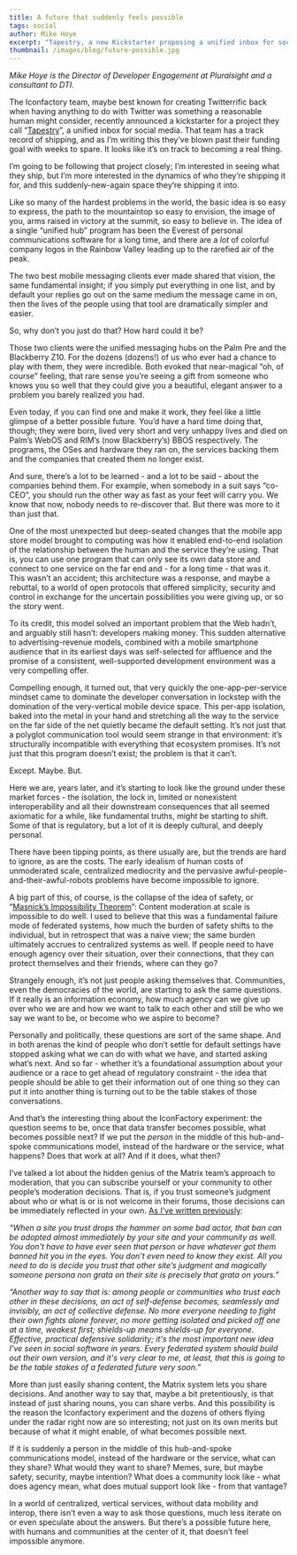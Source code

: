 ```yaml
---
title: A future that suddenly feels possible
tags: social
author: Mike Hoye
excerpt: "Tapestry, a new Kickstarter proposing a unified inbox for social media, might be a glimpse of a human-centered future enabled by data portability."
thumbnail: /images/blog/future-possible.jpg
---
```


_Mike Hoye is the Director of Developer Engagement at Pluralsight and a consultant to DTI._

The Iconfactory team, maybe best known for creating Twitterrific back when having anything to do with Twitter was something a reasonable human might consider, recently announced a kickstarter for a project they call “[Tapestry](https://www.kickstarter.com/projects/iconfactory/project-tapestry)”, a unified inbox for social media. That team has a track record of shipping, and as I’m writing this they’ve blown past their funding goal with weeks to spare. It looks like it’s on track to becoming a real thing.

I’m going to be following that project closely; I’m interested in seeing what they ship, but I’m more interested in the dynamics of who they’re shipping it for, and this suddenly-new-again space they’re shipping it into. 

Like so many of the hardest problems in the world, the basic idea is so easy to express, the path to the mountaintop so easy to envision, the image of you, arms raised in victory at the summit, so easy to believe in. The idea of a single “unified hub” program has been the Everest of personal communications software for a long time, and there are a _lot_ of colorful company logos in the Rainbow Valley leading up to the rarefied air of the peak. 

The two best mobile messaging clients ever made shared that vision, the same fundamental insight; if you simply put everything in one list, and by default your replies go out on the same medium the message came in on, then the lives of the people using that tool are dramatically simpler and easier. 

So, why don’t you just do that? How hard could it be?

Those two clients were the unified messaging hubs on the Palm Pre and the Blackberry Z10. For the dozens (dozens!) of us who ever had a chance to play with them, they were incredible. Both evoked that near-magical “oh, of course” feeling, that rare sense you’re seeing a gift from someone who knows you so well that they could give you a beautiful, elegant answer to a problem you barely realized you had. 

Even today, if you can find one and make it work, they feel like a little glimpse of a better possible future. You’d have a hard time doing that, though; they were born, lived very short and very unhappy lives and died on Palm’s WebOS and RIM’s (now Blackberry’s) BBOS respectively. The programs, the OSes and hardware they ran on, the services backing them and the companies that created them no longer exist. 

And sure, there’s a lot to be learned - and a lot to be said - about the companies behind them. For example, when somebody in a suit says “co-CEO”, you should run the other way as fast as your feet will carry you. We know that now, nobody needs to re-discover that. But there was more to it than just that. 

One of the most unexpected but deep-seated changes that the mobile app store model brought to computing was how it enabled end-to-end isolation of the relationship between the human and the service they’re using. That is, you can use one program that can only see its own data store and connect to one service on the far end and - for a long time - that was it. This wasn’t an accident; this architecture was a response, and maybe a rebuttal, to a world of open protocols that offered simplicity, security and control in exchange for the uncertain possibilities you were giving up, or so the story went. 

To its credit, this model solved an important problem that the Web hadn’t, and arguably still hasn’t: developers making money. This sudden alternative to advertising-revenue models, combined with a mobile smartphone audience that in its earliest days was self-selected for affluence and the promise of a consistent, well-supported development environment was a very compelling offer. 

Compelling enough, it turned out, that very quickly the one-app-per-service mindset came to dominate the developer conversation in lockstep with the domination of the very-vertical mobile device space. This per-app isolation, baked into the metal in your hand and stretching all the way to the service on the far side of the net quietly became the default setting. It’s not just that a polyglot communication tool would seem strange in that environment: it’s structurally incompatible with everything that ecosystem promises. It’s not just that this program doesn’t exist; the problem is that it can’t.

Except. Maybe. But.

Here we are, years later, and it’s starting to look like the ground under these market forces - the isolation, the lock in, limited or nonexistent interoperability and all their downstream consequences that all seemed axiomatic for a while, like fundamental truths, might be starting to shift. Some of that is regulatory, but a lot of it is deeply cultural, and deeply personal. 

There have been tipping points, as there usually are, but the trends are hard to ignore, as are the costs. The early idealism of human costs of unmoderated scale, centralized mediocrity and the pervasive awful-people-and-their-awful-robots problems have become impossible to ignore. 

A big part of this, of course, is the collapse of the idea of safety, or “[Masnick’s Impossibility Theorem](https://www.techdirt.com/2019/11/20/masnicks-impossibility-theorem-content-moderation-scale-is-impossible-to-do-well/)”: Content moderation at scale is impossible to do well. I used to believe that this was a fundamental failure mode of federated systems, how much the burden of safety shifts to the individual, but in retrospect that was a naive view; the same burden ultimately accrues to centralized systems as well. If people need to have enough agency over their situation, over their connections, that they can protect themselves and their friends, where can they go?

Strangely enough, it’s not just people asking themselves that. Communities, even the democracies of the world, are starting to ask the same questions. If it really is an information economy, how much agency can we give up over who we are and how we want to talk to each other and still be who we say we want to be, or become who we aspire to become?

Personally and politically, these questions are sort of the same shape. And in both arenas the kind of people who don’t settle for default settings have stopped asking what we can do with what we have, and started asking what’s next. And so far - whether it’s a foundational assumption about your audience or a race to get ahead of regulatory constraint - the idea that people should be able to get their information out of one thing so they can put it into another thing is turning out to be the table stakes of those conversations. 

And that’s the interesting thing about the IconFactory experiment: the question seems to be, once that data transfer becomes possible, what becomes possible next? If we put the _person_ in the middle of this hub-and-spoke communications model, instead of the hardware or the service, what happens? Does that work at all? And if it does, what then?

I’ve talked a lot about the hidden genius of the Matrix team’s approach to moderation, that you can subscribe yourself or your community to other people’s moderation decisions. That is, if you trust someone’s judgment about who or what is or is not welcome in their forums, those decisions can be immediately reflected in your own. [As I’ve written previously](https://exple.tive.org/blarg/2020/03/06/brace-for-impact/):

  _“When a site you trust drops the hammer on some bad actor, that ban can be adopted almost immediately by your site and your community as well. You don't have to have ever seen that person or have whatever got them banned hit you in the eyes. You don't even need to know they exist. All you need to do is decide you trust that other site’s judgment and magically someone persona non grata on their site is precisely that grata on yours.”_

  _“Another way to say that is: among people or communities who trust each other in these decisions, an act of self-defense becomes, seamlessly and invisibly, an act of collective defense. No more everyone needing to fight their own fights alone forever, no more getting isolated and picked off one at a time, weakest first; shields-up means shields-up for everyone. Effective, practical defensive solidarity; it's the most important new idea I've seen in social software in years. Every federated system should build out their own version, and it's very clear to me, at least, that this is going to be the table stakes of a federated future very soon.”_

More than just easily sharing content, the Matrix system lets you share decisions. And another way to say that, maybe a bit pretentiously, is that instead of just sharing nouns, you can share verbs. And this possibility is the reason the Iconfactory experiment and the dozens of others flying under the radar right now are so interesting; not just on its own merits but because of what it might enable, of what becomes possible next.

If it is suddenly a person in the middle of this hub-and-spoke communications model, instead of the hardware or the service, what can they share? What would they want to share? Memes, sure, but maybe safety, security, maybe intention? What does a community look like - what does agency mean, what does mutual support look like - from that vantage?

In a world of centralized, vertical services, without data mobility and interop, there isn’t even a way to ask those questions, much less iterate on or even speculate about the answers. But there’s a possible future here, with humans and communities at the center of it, that doesn’t feel impossible anymore. 
